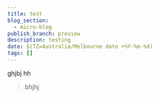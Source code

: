 ```yaml
---
title: test
blog_section:
  - micro-blog
publish_branch: preview
description: testing
date: $(TZ=Australia/Melbourne date +%Y-%m-%d)
tags: []
---
```


ghjbj
 hh 

> bhjhj
